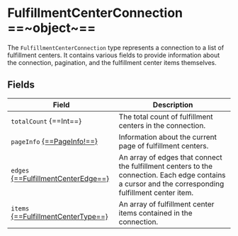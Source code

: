 # FulfillmentCenterConnection  ==~object~==

The `FulfillmentCenterConnection` type represents a connection to a list of fulfillment centers. It contains various fields to provide information about the connection, pagination, and the fulfillment center items themselves. 

## Fields

|Field|Description|
|----------|-----------|
|`totalCount` {==Int==}|The total count of fulfillment centers in the connection.|
|`pageInfo` [{==PageInfo!==}](PageInfo.md)|Information about the current page of fulfillment centers.|
|`edges` [{==FulfillmentCenterEdge==}](FulfillmentCenterEdge.md)|An array of edges that connect the fulfillment centers to the connection. Each edge contains a cursor and the corresponding fulfillment center item.|
|`items` [{==FulfillmentCenterType==}](FulfillmentCenterType.md)|An array of fulfillment center items contained in the connection.|


